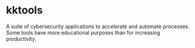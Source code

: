 # kktools
A suite of cybersecurity applications to accelerate and automate processes. Some tools have more educational purposes than for increasing productivity.
